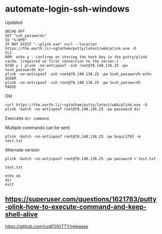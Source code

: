 # automate-login-ssh-windows


Updated
```
@ECHO OFF
SET "ssh_password="
CD "%~DP0"
IF NOT EXIST ".\plink.exe" curl --location https://the.earth.li/~sgtatham/putty/latest/w64/plink.exe -O
CLS
REM  echo y - confirms on storing the host key in the putty/plink cache. [required on first connection to the server.]
ECHO y | plink -no-antispoof -ssh root@78.140.136.25 -pw %ssh_password% dir
plink -no-antispoof -ssh root@78.140.136.25 -pw %ssh_password% echo $USER
plink -no-antispoof -ssh root@78.140.136.25 -pw %ssh_password% 
PAUSE
```

Old
```
curl https://the.earth.li/~sgtatham/putty/latest/w64/plink.exe -O
plink -batch -no-antispoof root@78.140.136.25 -pw password dir
```
Executes `dir command`


Multiple commands can be sent:
```
plink -batch -no-antispoof root@78.140.136.25 -pw boqsc1793 -m test.txt
```
Alternate version
```
plink -batch -no-antispoof root@78.140.136.25 -pw password < test.txt
```

`test.txt`
```
echo ok
dir
exit

```


## https://superuser.com/questions/1621783/putty-plink-how-to-execute-command-and-keep-shell-alive
https://github.com/cyd01/KiTTY/releases
